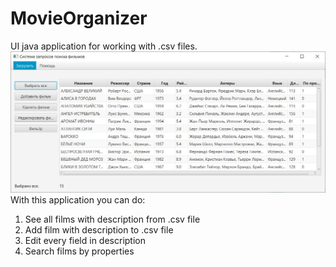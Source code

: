 # MovieOrganizer
UI java application for working with .csv files.
![Главное окно](https://github.com/apppetr/MovieOrganizer/blob/main/MainWindow.jpg)
With this application you can do:
1. See all films with description from .csv file
2. Add film with description to .csv file
3. Edit every field in description
4. Search films by properties
